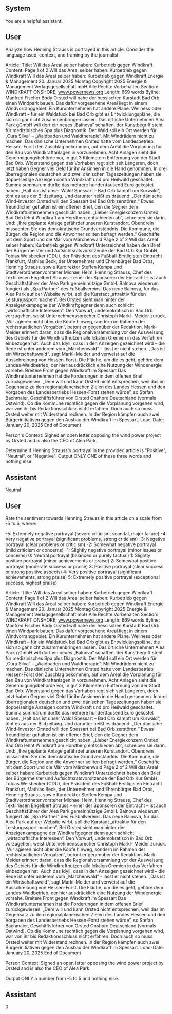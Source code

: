 ## System

You are a helpful assistant!

## User


Analyze how Henning Strauss is portrayed in this article. Consider the language used, context, and framing by the journalist.

Article:
Title: Will das Areal selber haben: Kurbetrieb gegen Windkraft
Content: Page 1 of 2
Will das Areal selber haben: Kurbetrieb gegen Windkraft
Will das Areal selber haben: Kurbetrieb gegen Windkraft
Energie & Management
20. Januar 2025 Montag
Copyright 2025 Energie & Management Verlagsgesellschaft mbH Alle Rechte Vorbehalten
Section: WINDKRAFT ONSHORE; www.powernews.org
Length: 669 words
Byline: Manfred Fischer
Body
Orsted will nahe der hessischen Kurstadt Bad Orb einen Windpark bauen. Das dafür vorgesehene Areal liegt in 
einem Windvorranggebiet. Ein Kurunternehmen hat andere Pläne.
Wellness oder Windkraft – für ein Waldstück bei Bad Orb gibt es Entwicklungspläne, die sich so gar nicht 
zusammenbringen lassen. Das örtliche Unternehmen Alea Park gGmbH will dort ein neues „Balnova“ schaffen, der 
Kunstbegriff steht für medizinisches Spa plus Diagnostik. Der Wald soll ein Ort werden für „Cura Silva“ – 
„Waldbaden und Waldtherapie“. Mit Windrädern nicht zu machen.
Das dänische Unternehmen Orsted hatte vom Landesbetrieb Hessen-Forst den Zuschlag bekommen, auf dem 
Areal die Vorplanung für den Bau von Windkraftanlagen in vorzunehmen. Acht Anlagen sieht die 
Genehmigungsbehörde vor, in gut 3 Kilometern Entfernung von der Stadt Bad Orb. Widerstand gegen das 
Vorhaben regt sich seit Längeren, doch jetzt haben Gegner viel Geld für ihr Ansinnen in die Hand genommen.
In drei überregionalen deutschen und zwei dänischen Tageszeitungen haben sie doppelseitige Anzeigen contra 
Windkraft und pro Heilwald geschaltet. Summa summarum dürfte das mehrere hunderttausend Euro gekostet 
haben. „Halt das ist unser Wald! Spessart – Bad Orb kämpft um Kurwald“, tönt es aus der Bildzeitung. Und darunter 
heißt es dräuend: „Der dänische Wind-Investor Orsted will den Spessart bei Bad Orb zerstören.“
Etwas freundlicher gehalten ist ein offener Brief, den die Gegner dem Windkraftunternehmen geschickt haben. 
„Lieber Energiekonzern Orsted, Bad Orb lehnt Windkraft am Horstberg entschieden ab“, schreiben sie darin. Und: 
„Ihre geplante Anlage gefährdet unseren Kurstandort. Obendrein missachten Sie das demokratische 
Grundverständnis. Die Kommune, die Bürger, die Region und die Anwohner sollten befragt werden.“
Geschäfte mit dem Sport und die Mär vom Märchenwald
Page 2 of 2
Will das Areal selber haben: Kurbetrieb gegen Windkraft
Unterzeichnet haben den Brief der Bürgermeister und Aufsichtsratsvorsitzende der Bad Orb Kur GmbH, Tobias 
Weisbecker (CDU), der Präsident des Fußball-Erstligisten Eintracht Frankfurt, Mathias Beck, der Unternehmer und 
Ehrenbürger Bad Orbs, Henning Strauss, sowie Kurdirektor Steffen Kempa und Stadtverordnetenvorsteher Michael 
Heim. Henning Strauss, Chef des Textilriesen Engelbert Strauss – einer der Sponsoren der Eintracht – ist auch 
Geschäftsführer der Alea Park gemeinnützige GmbH. Balnova wiederum fungiert als „Spa Partner“ des 
Fußballvereins. Das neue Balnova, für das Alea Park auf der Website wirbt, soll die Kurstadt „attraktiv für den 
Leistungssport machen“.
Bei Orsted sieht man hinter der Anzeigenkampagne der Windkraftgegner denn auch schlicht „wirtschaftliche 
Interessen“. Den Vorwurf, undemokratisch in Bad Orb vorzugehen, weist Unternehmenssprecher Christoph Markl-
Meider zurück. „Wir agieren nicht über die Köpfe hinweg, sondern im Rahmen der rechtsstaatlichen Vorgaben“, 
betont er gegenüber der Redaktion.
Mark-Meider erinnert daran, dass die Regionalversammlung vor der Ausweisung des Gebiets für die 
Windkraftnutzen alle lokalen Gremien in das Verfahren einbezogen hat. Auch das Idyll, dass in den Anzeigen 
gezeichnet wird – die Rede ist unter anderem vom „Märchenwald“ - lässt er nicht stehen. „Das ist ein 
Wirtschaftswald“, sagt Markl-Meider und verweist auf die Ausschreibung von Hessen-Forst. Die Fläche, um die es 
geht, gehöre dem Landes-Waldbetrieb, der hier ausdrücklich eine Nutzung der Windenergie vorsehe.
Breitere Front gegen Windkraft im Spessart
Das Windkraftunternehmen hat die Forderungen in dem offenen Brief zurückgewiesen: „Dem will und kann Orsted 
nicht entsprechen, weil das im Gegensatz zu den regionalplanerischen Zielen des Landes Hessen und den 
Vorgaben des Landesbetriebs Hessen-Forst stehen würde”, so Stefan Bachmaier, Geschäftsführer von Orsted 
Onshore Deutschland (vormals Ostwind).
Ob die Kommune rechtlich gegen die Vorplanung vorgehen wird, war von ihr bis Redaktionsschluss nicht erfahren. 
Doch auch so muss Orsted weiter mit Widerstand rechnen. In der Region kämpfen auch zwei Bürgerinitiativen 
gegen den Ausbau der Windkraft im Spessart.
Load-Date: January 20, 2025
End of Document

Person's Context: Signed an open letter opposing the wind power project by Orsted and is also the CEO of Alea Park.

Determine if Henning Strauss's portrayal in the provided article is "Positive", "Neutral", or "Negative".
Output ONLY ONE of these three words and nothing else.


## Assistant

Neutral

## User


Rate the sentiment towards Henning Strauss in this article on a scale from -5 to 5, where:

-5: Extremely negative portrayal (severe criticism, scandal, major failure)
-4: Very negative portrayal (significant problems, strong criticism)
-3: Negative portrayal (clear problems or criticism)
-2: Somewhat negative portrayal (mild criticism or concerns)
-1: Slightly negative portrayal (minor issues or concerns)
0: Neutral portrayal (balanced or purely factual)
1: Slightly positive portrayal (minor achievements or praise)
2: Somewhat positive portrayal (moderate success or praise)
3: Positive portrayal (clear success or strong positive aspects)
4: Very positive portrayal (significant achievements, strong praise)
5: Extremely positive portrayal (exceptional success, highest praise)

Article:
Title: Will das Areal selber haben: Kurbetrieb gegen Windkraft
Content: Page 1 of 2
Will das Areal selber haben: Kurbetrieb gegen Windkraft
Will das Areal selber haben: Kurbetrieb gegen Windkraft
Energie & Management
20. Januar 2025 Montag
Copyright 2025 Energie & Management Verlagsgesellschaft mbH Alle Rechte Vorbehalten
Section: WINDKRAFT ONSHORE; www.powernews.org
Length: 669 words
Byline: Manfred Fischer
Body
Orsted will nahe der hessischen Kurstadt Bad Orb einen Windpark bauen. Das dafür vorgesehene Areal liegt in 
einem Windvorranggebiet. Ein Kurunternehmen hat andere Pläne.
Wellness oder Windkraft – für ein Waldstück bei Bad Orb gibt es Entwicklungspläne, die sich so gar nicht 
zusammenbringen lassen. Das örtliche Unternehmen Alea Park gGmbH will dort ein neues „Balnova“ schaffen, der 
Kunstbegriff steht für medizinisches Spa plus Diagnostik. Der Wald soll ein Ort werden für „Cura Silva“ – 
„Waldbaden und Waldtherapie“. Mit Windrädern nicht zu machen.
Das dänische Unternehmen Orsted hatte vom Landesbetrieb Hessen-Forst den Zuschlag bekommen, auf dem 
Areal die Vorplanung für den Bau von Windkraftanlagen in vorzunehmen. Acht Anlagen sieht die 
Genehmigungsbehörde vor, in gut 3 Kilometern Entfernung von der Stadt Bad Orb. Widerstand gegen das 
Vorhaben regt sich seit Längeren, doch jetzt haben Gegner viel Geld für ihr Ansinnen in die Hand genommen.
In drei überregionalen deutschen und zwei dänischen Tageszeitungen haben sie doppelseitige Anzeigen contra 
Windkraft und pro Heilwald geschaltet. Summa summarum dürfte das mehrere hunderttausend Euro gekostet 
haben. „Halt das ist unser Wald! Spessart – Bad Orb kämpft um Kurwald“, tönt es aus der Bildzeitung. Und darunter 
heißt es dräuend: „Der dänische Wind-Investor Orsted will den Spessart bei Bad Orb zerstören.“
Etwas freundlicher gehalten ist ein offener Brief, den die Gegner dem Windkraftunternehmen geschickt haben. 
„Lieber Energiekonzern Orsted, Bad Orb lehnt Windkraft am Horstberg entschieden ab“, schreiben sie darin. Und: 
„Ihre geplante Anlage gefährdet unseren Kurstandort. Obendrein missachten Sie das demokratische 
Grundverständnis. Die Kommune, die Bürger, die Region und die Anwohner sollten befragt werden.“
Geschäfte mit dem Sport und die Mär vom Märchenwald
Page 2 of 2
Will das Areal selber haben: Kurbetrieb gegen Windkraft
Unterzeichnet haben den Brief der Bürgermeister und Aufsichtsratsvorsitzende der Bad Orb Kur GmbH, Tobias 
Weisbecker (CDU), der Präsident des Fußball-Erstligisten Eintracht Frankfurt, Mathias Beck, der Unternehmer und 
Ehrenbürger Bad Orbs, Henning Strauss, sowie Kurdirektor Steffen Kempa und Stadtverordnetenvorsteher Michael 
Heim. Henning Strauss, Chef des Textilriesen Engelbert Strauss – einer der Sponsoren der Eintracht – ist auch 
Geschäftsführer der Alea Park gemeinnützige GmbH. Balnova wiederum fungiert als „Spa Partner“ des 
Fußballvereins. Das neue Balnova, für das Alea Park auf der Website wirbt, soll die Kurstadt „attraktiv für den 
Leistungssport machen“.
Bei Orsted sieht man hinter der Anzeigenkampagne der Windkraftgegner denn auch schlicht „wirtschaftliche 
Interessen“. Den Vorwurf, undemokratisch in Bad Orb vorzugehen, weist Unternehmenssprecher Christoph Markl-
Meider zurück. „Wir agieren nicht über die Köpfe hinweg, sondern im Rahmen der rechtsstaatlichen Vorgaben“, 
betont er gegenüber der Redaktion.
Mark-Meider erinnert daran, dass die Regionalversammlung vor der Ausweisung des Gebiets für die 
Windkraftnutzen alle lokalen Gremien in das Verfahren einbezogen hat. Auch das Idyll, dass in den Anzeigen 
gezeichnet wird – die Rede ist unter anderem vom „Märchenwald“ - lässt er nicht stehen. „Das ist ein 
Wirtschaftswald“, sagt Markl-Meider und verweist auf die Ausschreibung von Hessen-Forst. Die Fläche, um die es 
geht, gehöre dem Landes-Waldbetrieb, der hier ausdrücklich eine Nutzung der Windenergie vorsehe.
Breitere Front gegen Windkraft im Spessart
Das Windkraftunternehmen hat die Forderungen in dem offenen Brief zurückgewiesen: „Dem will und kann Orsted 
nicht entsprechen, weil das im Gegensatz zu den regionalplanerischen Zielen des Landes Hessen und den 
Vorgaben des Landesbetriebs Hessen-Forst stehen würde”, so Stefan Bachmaier, Geschäftsführer von Orsted 
Onshore Deutschland (vormals Ostwind).
Ob die Kommune rechtlich gegen die Vorplanung vorgehen wird, war von ihr bis Redaktionsschluss nicht erfahren. 
Doch auch so muss Orsted weiter mit Widerstand rechnen. In der Region kämpfen auch zwei Bürgerinitiativen 
gegen den Ausbau der Windkraft im Spessart.
Load-Date: January 20, 2025
End of Document

Person Context: Signed an open letter opposing the wind power project by Orsted and is also the CEO of Alea Park.

Output ONLY a number from -5 to 5 and nothing else.


## Assistant

0

